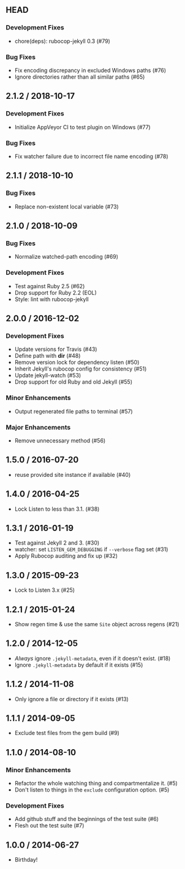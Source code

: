 ## HEAD

### Development Fixes

  * chore(deps): rubocop-jekyll 0.3 (#79)

### Bug Fixes

  * Fix encoding discrepancy in excluded Windows paths (#76)
  * Ignore directories rather than all similar paths (#65)

## 2.1.2 / 2018-10-17

### Development Fixes

  * Initialize AppVeyor CI to test plugin on Windows (#77)

### Bug Fixes

  * Fix watcher failure due to incorrect file name encoding (#78)

## 2.1.1 / 2018-10-10

### Bug Fixes

  * Replace non-existent local variable (#73)

## 2.1.0 / 2018-10-09

### Bug Fixes

  * Normalize watched-path encoding (#69)

### Development Fixes

  * Test against Ruby 2.5 (#62)
  * Drop support for Ruby 2.2 (EOL)
  * Style: lint with rubocop-jekyll

## 2.0.0 / 2016-12-02

### Development Fixes

  * Update versions for Travis (#43)
  * Define path with __dir__ (#48)
  * Remove version lock for dependency listen (#50)
  * Inherit Jekyll&#39;s rubocop config for consistency (#51)
  * Update jekyll-watch (#53)
  * Drop support for old Ruby and old Jekyll (#55)

### Minor Enhancements

  * Output regenerated file paths to terminal (#57)

### Major Enhancements

  * Remove unnecessary method (#56)

## 1.5.0 / 2016-07-20

  * reuse provided site instance if available (#40)

## 1.4.0 / 2016-04-25

  * Lock Listen to less than 3.1. (#38)

## 1.3.1 / 2016-01-19

  * Test against Jekyll 2 and 3. (#30)
  * watcher: set `LISTEN_GEM_DEBUGGING` if `--verbose` flag set (#31)
  * Apply Rubocop auditing and fix up (#32)

## 1.3.0 / 2015-09-23

  * Lock to Listen 3.x (#25)

## 1.2.1 / 2015-01-24

  * Show regen time & use the same `Site` object across regens (#21)

## 1.2.0 / 2014-12-05

  * *Always* ignore `.jekyll-metadata`, even if it doesn't exist. (#18)
  * Ignore `.jekyll-metadata` by default if it exists (#15)

## 1.1.2 / 2014-11-08

  * Only ignore a file or directory if it exists (#13)

## 1.1.1 / 2014-09-05

  * Exclude test files from the gem build (#9)

## 1.1.0 / 2014-08-10

### Minor Enhancements

  * Refactor the whole watching thing and compartmentalize it. (#5)
  * Don't listen to things in the `exclude` configuration option. (#5)

### Development Fixes

  * Add github stuff and the beginnings of the test suite (#6)
  * Flesh out the test suite (#7)

## 1.0.0 / 2014-06-27

  * Birthday!
